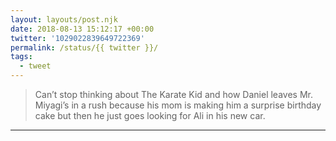 ```yaml
---
layout: layouts/post.njk
date: 2018-08-13 15:12:17 +00:00
twitter: '1029022839649722369'
permalink: /status/{{ twitter }}/
tags: 
  - tweet
---
```


> Can’t stop thinking about The Karate Kid and how Daniel leaves Mr. Miyagi’s in a rush because his mom is making him a surprise birthday cake but then he just goes looking for Ali in his new car.

---
